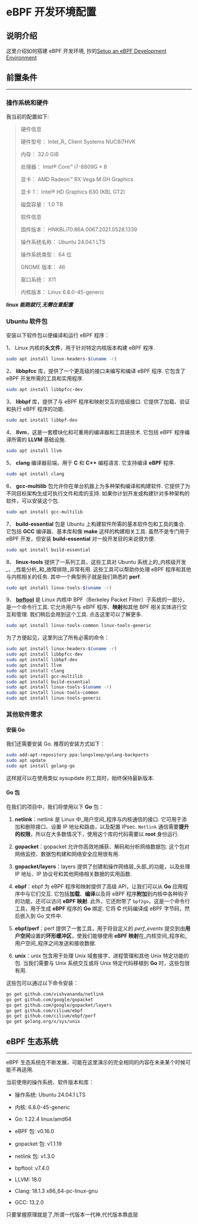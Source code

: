 # eBPF 开发环境配置

## 说明介绍

这里介绍如何搭建 eBPF 开发环境, 抄的[Setup an eBPF Development Environment](https://thegraynode.io/posts/bpf_dev_env/)

## 前置条件
----------

### 操作系统和硬件

我当前的配置如下: 

> 硬件信息
>
> 硬件型号： Intel_R_ Client Systems NUC8i7HVK
>
> 内存： 32.0 GiB
>
> 处理器： Intel® Core™ i7-8809G × 8
>
> 显卡： AMD Radeon™ RX Vega M GH Graphics
>
> 显卡 1： Intel® HD Graphics 630 (KBL GT2)
>
> 磁盘容量： 1.0 TB
>
> 软件信息
>
> 固件版本： HNKBLi70.86A.0067.2021.0528.1339
>
> 操作系统名称： Ubuntu 24.04.1 LTS
>
> 操作系统类型： 64 位
>
> GNOME 版本： 46
>
> 窗口系统： X11
>
> 内核版本： Linux 6.8.0-45-generic

***linux 能跑就行,无需在意配置***

### Ubuntu 软件包

安装以下软件包以便编译和运行 eBPF 程序：

1、 Linux 内核的**头文件**，用于针对特定内核版本构建 eBPF 程序. 

```bash
sudo apt install linux-headers-$(uname -r)
```

2、 **libbpfcc** 库，提供了一个更高级的接口来编写和编译 eBPF 程序. 它包含了 eBPF 开发所需的工具和实用程序. 

```bash
sudo apt install libbpfcc-dev
```

3、 **libbpf** 库，提供了与 eBPF 程序和映射交互的低级接口. 它提供了加载、验证和执行 eBPF 程序的功能. 

```bash
sudo apt install libbpf-dev
```

4、 **llvm**，这是一套模块化和可重用的编译器和工具链技术. 它包括 eBPF 程序编译所需的 **LLVM** 基础设施. 

```bash
sudo apt install llvm
```

5、 **clang** 编译器前端，用于 **C** 和 **C++** 编程语言. 它支持编译 **eBPF** 程序. 

```bash
sudo apt install clang
```

6、 **gcc-multilib** 包允许你在单台机器上为多种架构编译和构建软件. 它提供了为不同目标架构生成可执行文件和库的支持. 如果你计划开发或构建针对多种架构的软件，可以安装这个包. 

```bash
sudo apt install gcc-multilib
```

7、 **build-essential** 包是 Ubuntu 上构建软件所需的基本软件包和工具的集合. 它包括 **GCC** 编译器、基本库和像 **make** 这样的构建相关工具. 虽然不是专门用于 eBPF 开发，但安装 **build-essential** 对一般开发目的来说很方便. 

```bash
sudo apt install build-essential
```

8、 **linux-tools** 提供了一系列工具，这些工具对 Ubuntu 系统上的_内核级开发_、_性能分析_和_故障排除_非常有用. 这些工具可以帮助你处理 eBPF 程序和其他与内核相关的任务. 其中一个典型例子就是我们熟悉的 **perf**. 

```bash
sudo apt install linux-tools-$(uname -r)
```

9、 [**bpftool**](https://github.com/torvalds/linux/tree/master/tools/bpf/bpftool) 是 Linux 内核中 BPF（Berkeley Packet Filter）子系统的一部分，是一个命令行工具. 它允许用户与 eBPF 程序、**映射**和其他 BPF 相关实体进行交互和管理. 我们稍后会用到这个工具. 点击这里可以了解更多. 

```bash
sudo apt install linux-tools-common linux-tools-generic
```

为了方便起见，这里列出了所有必需的命令：

```bash
sudo apt install linux-headers-$(uname -r)
sudo apt install libbpfcc-dev
sudo apt install libbpf-dev
sudo apt install llvm
sudo apt install clang
sudo apt install gcc-multilib
sudo apt install build-essential
sudo apt install linux-tools-$(uname -r)
sudo apt install linux-tools-common
sudo apt install linux-tools-generic
```

### 其他软件需求

#### 安装 Go

我们还需要安装 Go. 推荐的安装方式如下：

```bash
sudo add-apt-repository ppa:longsleep/golang-backports
sudo apt update
sudo apt install golang-go
```

这样就可以在使用类似 sysupdate 的工具时，始终保持最新版本. 

#### Go 包

在我们的项目中，我们将使用以下 **Go** 包：

1. **netlink**：netlink 是 Linux 中_用户空间_程序与内核通信的接口. 它可用于添加和删除接口、设置 IP 地址和路由，以及配置 IPsec. `Netlink` 通信需要**提升的权限**，所以在大多数情况下，使用这个库的代码需要以 **root** 身份运行. 
    
2. **gopacket**：gopacket 允许你高效地捕获、解码和分析网络数据包. 这个包对网络监控、数据包构建和网络安全应用很有用. 
    
3. **gopacket/layers**：layers 提供了创建和操作网络层_头部_的功能，以及处理 IP 地址、IP 协议号和其他网络相关数据的实用函数. 
    
4. **ebpf**：ebpf 为 eBPF 程序和映射提供了高级 API，让我们可以从 **Go** 应用程序中与它们交互. 它包括**加载**、**编译**以及将 eBPF 程序**附加**到内核中各种钩子的功能，还可以访问 **eBPF 映射**. 此外，它还附带了 `bpf2go`，这是一个命令行工具，用于生成 **eBPF** 程序的 **Go** 绑定. 它将 **C** 代码编译成 eBPF 字节码，然后嵌入到 Go 文件中. 
    
5. **ebpf/perf**：perf 提供了一套工具，用于将自定义的 _perf_events_ 提交到由**用户空间**设置的**环形缓冲区**，使我们能够使用 **eBPF 映射**在_内核空间_程序和_用户空间_程序之间发送和接收数据. 
    
6. **unix**：unix 包含用于处理 Unix 域套接字、进程管理和其他 Unix 特定功能的包. 当我们需要与 Unix 系统交互或将 Unix 特定代码移植到 **Go** 时，这些包很有用. 
    
这些包可以通过以下命令安装：

```bash
go get github.com/vishvananda/netlink
go get github.com/google/gopacket
go get github.com/google/gopacket/layers
go get github.com/cilium/ebpf
go get github.com/cilium/ebpf/perf
go get golang.org/x/sys/unix
```

## eBPF 生态系统
----------

eBPF 生态系统在不断发展，可能在这里演示的完全相同的内容在未来某个时候可能不再适用. 

当前使用的操作系统、软件版本和库：

* 操作系统: Ubuntu 24.04.1 LTS
    
* 内核: 6.8.0-45-generic
    
* Go: 1.22.4 linux/amd64
    
* eBPF 包: v0.16.0
    
* gopacket 包: v1.1.19
    
* netlink 包: v1.3.0
    
* bpftool: v7.4.0
    
* LLVM: 18.0
    
* Clang: 18.1.3 x86_64-pc-linux-gnu
    
* GCC: 13.2.0
    
只要掌握原理就是了,所谓一代版本一代神,代代版本靠底层